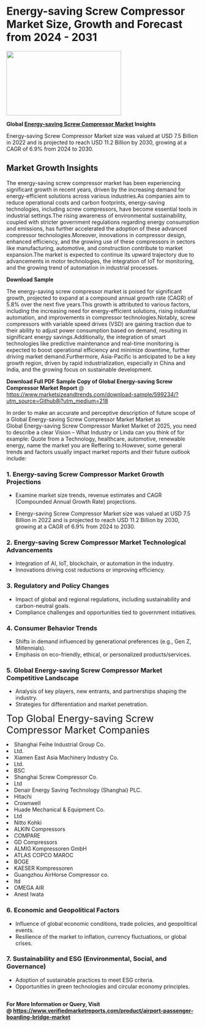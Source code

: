 <H1>Energy-saving Screw Compressor Market Size, Growth and Forecast from 2024 - 2031</H1><img class="aligncenter size-medium wp-image-584254" src="https://thirdeyenews.in/wp-content/uploads/2024/09/Global-Market-Research-300x168.jpeg" alt="" width="300" height="168" /><p><strong>Global&nbsp;<a href="https://www.marketsizeandtrends.com/download-sample/599234/?utm_source=Github8j?utm_medium=218">Energy-saving Screw Compressor Market</a> Insights</strong></p><p>Energy-saving Screw Compressor Market size was valued at USD 7.5 Billion in 2022 and is projected to reach USD 11.2 Billion by 2030, growing at a CAGR of 6.9% from 2024 to 2030.</p><p><h2>Market Growth Insights</h2> <p>The energy-saving screw compressor market has been experiencing significant growth in recent years, driven by the increasing demand for energy-efficient solutions across various industries.As companies aim to reduce operational costs and carbon footprints, energy-saving technologies, including screw compressors, have become essential tools in industrial settings.The rising awareness of environmental sustainability, coupled with stricter government regulations regarding energy consumption and emissions, has further accelerated the adoption of these advanced compressor technologies.Moreover, innovations in compressor design, enhanced efficiency, and the growing use of these compressors in sectors like manufacturing, automotive, and construction contribute to market expansion.The market is expected to continue its upward trajectory due to advancements in motor technologies, the integration of IoT for monitoring, and the growing trend of automation in industrial processes.</p> <p><strong>Download Sample</strong></p> <p>The energy-saving screw compressor market is poised for significant growth, projected to expand at a compound annual growth rate (CAGR) of 5.8% over the next five years.This growth is attributed to various factors, including the increasing need for energy-efficient solutions, rising industrial automation, and improvements in compressor technologies.Notably, screw compressors with variable speed drives (VSD) are gaining traction due to their ability to adjust power consumption based on demand, resulting in significant energy savings.Additionally, the integration of smart technologies like predictive maintenance and real-time monitoring is expected to boost operational efficiency and minimize downtime, further driving market demand.Furthermore, Asia-Pacific is anticipated to be a key growth region, driven by rapid industrialization, especially in China and India, and the growing focus on sustainable development.<p><span class=""><strong>Download Full PDF Sample Copy of Global Energy-saving Screw Compressor Market Report</strong> @ <a href="https://www.marketsizeandtrends.com/download-sample/599234/?utm_source=Github8j?utm_medium=218" target="_blank">https://www.marketsizeandtrends.com/download-sample/599234/?utm_source=Github8j?utm_medium=218</a></span></p><p>In order to make an accurate and perceptive description of future scope of a Global&nbsp;Energy-saving Screw Compressor Market Market as Global&nbsp;Energy-saving Screw Compressor Market Market of 2025, you need to describe a clear Vision &ndash; What Industry or Linda can you think of for example: Quote from a Technology, healthcare, automotive, renewable energy, name the market you are Reffering to.However, some general trends and factors usually impact market reports and their future outlook include:</p><h3>1.&nbsp;<strong>Energy-saving Screw Compressor Market Growth Projections</strong></h3><ul><li>Examine market size trends, revenue estimates and CAGR (Compounded Annual Growth Rate) projections.</li><li><p>Energy-saving Screw Compressor Market size was valued at USD 7.5 Billion in 2022 and is projected to reach USD 11.2 Billion by 2030, growing at a CAGR of 6.9% from 2024 to 2030.</p></li></ul><h3>2.&nbsp;<strong>Energy-saving Screw Compressor Market Technological Advancements</strong></h3><ul><li>Integration of AI, IoT, blockchain, or automation in the industry.</li><li>Innovations driving cost reductions or improving efficiency.</li></ul><h3>3.&nbsp;<strong>Regulatory and Policy Changes</strong></h3><ul><li>Impact of global and regional regulations, including sustainability and carbon-neutral goals.</li><li>Compliance challenges and opportunities tied to government initiatives.</li></ul><h3>4.&nbsp;<strong>Consumer Behavior Trends</strong></h3><ul><li>Shifts in demand influenced by generational preferences (e.g., Gen Z, Millennials).</li><li>Emphasis on eco-friendly, ethical, or personalized products/services.</li></ul><h3>5.&nbsp;<strong>Global Energy-saving Screw Compressor Market Competitive Landscape</strong></h3><ul><li>Analysis of key players, new entrants, and partnerships shaping the industry.</li><li>Strategies for differentiation and market penetration.</li></ul><p data-pm-slice="1 1 []"><span style="color: inherit; font-family: inherit; font-size: 25px;">Top Global Energy-saving Screw Compressor Market Companies</span></p><div class="" data-test-id=""><p><li>Shanghai Feihe Industrial Group Co.</li><li> Ltd.</li><li> Xiamen East Asia Machinery Industry Co.</li><li> Ltd.</li><li> BSC</li><li> Shanghai Screw Compressor Co.</li><li> Ltd</li><li> Denair Energy Saving Technology (Shanghai) PLC.</li><li> Hitachi</li><li> Crownwell</li><li> Huade Mechanical & Equipment Co.</li><li> Ltd</li><li> Nitto Kohki</li><li> ALKIN Compressors</li><li> COMPARE</li><li> GD Compressors</li><li> ALMIG Kompressoren GmbH</li><li> ATLAS COPCO MAROC</li><li> BOGE</li><li> KAESER Kompressoren</li><li> Guangzhou AirHorse Compressor co.</li><li> ltd</li><li> OMEGA AIR</li><li> Anest Iwata</li></p></div><h3>6.&nbsp;<strong>Economic and Geopolitical Factors</strong></h3><ul><li>Influence of global economic conditions, trade policies, and geopolitical events.</li><li>Resilience of the market to inflation, currency fluctuations, or global crises.</li></ul><h3>7.&nbsp;<strong>Sustainability and ESG (Environmental, Social, and Governance)</strong></h3><ul><li>Adoption of sustainable practices to meet ESG criteria.</li><li>Opportunities in green technologies and circular economy principles.</li></ul><h2><strong style="font-size: 14px;">For More Information or Query, Visit @&nbsp;</strong><a style="background-color: #ffffff; font-size: 14px;" href="https://www.marketsizeandtrends.com/report/energy-saving-screw-compressor-market/" target="_blank">https://www.verifiedmarketreports.com/product/airport-passenger-boarding-bridge-market</a></h2>
